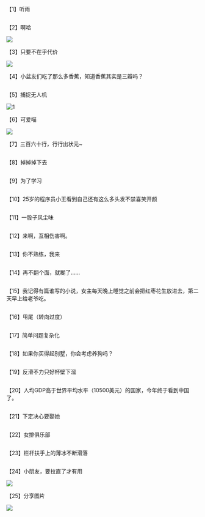 <article class="article-content"> <p>【1】听雨</p> <p><img src="https://tva1.sinaimg.cn/mw690/001kHXfply1gk2oy5hnr2j60qk1b8gmn02.jpg" alt="" data-tag="bdshare"></p> <p>【2】啊哈</p> <p><img src="http://tva1.sinaimg.cn/large/9f0b0dd5gy1gkc24l1cqmg20dc0h5kk8.gif" data-tag="bdshare"></p> <p>【3】只要不在乎代价</p> <p><img src="https://tva1.sinaimg.cn/mw690/001Hf62Dly1gkbrcio7b3g607z0c0npg02.gif" data-tag="bdshare"></p> <p>【4】小盆友们吃了那么多香蕉，知道香蕉其实是三瓣吗？</p> <p><img src="https://tva1.sinaimg.cn/mw690/001Hf62Dly1gkbrbznbujg60dc07iqve02.gif" alt="" data-tag="bdshare"></p> <p>【5】捕捉无人机</p> <p><img src="https://tva1.sinaimg.cn/mw690/001Hf62Dly1gkbwzp4n5ug60b4090b2902.gif" alt="1" data-tag="bdshare"></p> <p>【6】​可爱喵</p> <p><img src="http://tva1.sinaimg.cn/large/00869HDlly1gkc21yapmlg305008we83.gif" data-tag="bdshare"></p> <p>【7】三百六十行，行行出状元~</p> <p><img src="http://tva1.sinaimg.cn/large/00869HDlly1gkc21r06kxg305o0a01kz.gif" alt="" data-tag="bdshare"></p> <p>【8】掉掉掉下去</p> <p><img src="http://tva1.sinaimg.cn/large/9f0b0dd5gy1gkc17cejiag20dc0h2e8l.gif" alt="" data-tag="bdshare"></p> <p>【9】为了学习</p> <p><img src="http://tva1.sinaimg.cn/large/7053ef13ly1gkb853js0xg204u074x6s.gif" alt="" data-tag="bdshare"></p> <p>【10】25岁的程序员小王看到自己还有这么多头发不禁喜笑开颜</p> <p><img src="http://tva1.sinaimg.cn/large/9f0b0dd5gy1gkc0j7q3k6g207509anpi.gif" alt="" data-tag="bdshare"></p> <p>【11】一股子风尘味</p> <p><img src="http://tva1.sinaimg.cn/large/005zTIe5ly1gk9jiker2eg30a00i64qr.gif" alt="" data-tag="bdshare"></p> <p>【12】来啊，互相伤害啊。</p> <p><img src="http://tva1.sinaimg.cn/mw600/006C50T1ly1gk7bx7ms28j30qo1aagpb.jpg" alt="" data-tag="bdshare"></p> <p>【13】你不熟练，我来</p> <p><img src="http://tva1.sinaimg.cn/large/538add77ly1gkbwh3ko33g207c0b4kjn.gif" alt="" data-tag="bdshare"></p> <p>【14】再不翻个面，就糊了……</p> <p><img src="http://tva1.sinaimg.cn/large/538add77ly1gkbwgr5vlig20d206ku0z.gif" alt="" data-tag="bdshare"></p> <p>【15】我记得有篇谁写的小说，女主每天晚上睡觉之前会把红枣花生放进去，第二天早上给老爷吃。</p> <p><img src="http://tva1.sinaimg.cn/large/538add77ly1gkbwgi8ld2g205k09wqv6.gif" alt="" data-tag="bdshare"></p> <p>【16】甩尾（转向过度）</p> <p><img src="http://tva1.sinaimg.cn/large/538add77ly1gkbw9ig3edg20jc0awhdz.gif" alt="" data-tag="bdshare"></p> <p>【17】简单问题复杂化</p> <p><img src="https://tva1.sinaimg.cn/mw690/001Hf62Dly1gkbraoqdzpg60dc07iqvi02.gif" alt="" data-tag="bdshare"></p> <p>【18】如果你买得起别墅，你会考虑养狗吗？</p> <p><img src="https://tva1.sinaimg.cn/mw690/001Hf62Dly1gkbra26i89g607e0dcnpg02.gif" alt="" data-tag="bdshare"></p> <p>【19】反滑不力只好杯壁下溜</p> <p><img src="https://tva1.sinaimg.cn/mw690/001Hf62Dgy1gkbqp846dqg60750dche102.gif" alt="" data-tag="bdshare"></p> <p>【20】人均GDP高于世界平均水平（10500美元）的国家，今年终于看到中国了。 ​​​​</p> <p><img src="https://tva1.sinaimg.cn/mw690/a5459368gy1gkb6oztj13j20u00jatbe.jpg" alt="" data-tag="bdshare"></p> <p>【21】下定决心要娶她 ​​​​</p> <p><img src="http://tva1.sinaimg.cn/large/00869HDlly1gkbsrfv07tg308p0c4kjo.gif" alt="" data-tag="bdshare"></p> <p>【22】女排俱乐部</p> <p><img src="http://tva1.sinaimg.cn/mw600/006v119zgy1gkbq0bp6qhj30nn0g5wsr.jpg" alt="" data-tag="bdshare"></p> <p>【23】栏杆扶手上的薄冰不断滑落</p> <p><img src="http://tva1.sinaimg.cn/large/6bcd71d4ly1gkbqtl8jz1g207408wnpj.gif" alt="" data-tag="bdshare"></p> <p>【24】小朋友，要拉直了才有用</p> <p><img src="http://tva1.sinaimg.cn/large/81fa7475gy1gkb64zuvg3g205m0a0e87.gif" data-tag="bdshare"></p> <p>【25】分享图片</p> <p><img src="http://tva1.sinaimg.cn/large/00869HDlly1gkc238cbh9g305008wu0x.gif" data-tag="bdshare"></p> </article>